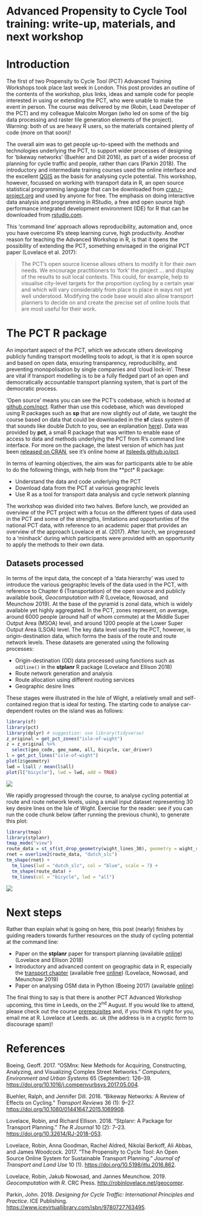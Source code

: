 Advanced Propensity to Cycle Tool training: write-up, materials, and
next workshop
================

# Introduction

The first of two Propensity to Cycle Tool (PCT) Advanced Training
Workshops took place last week in London. This post provides an outline
of the contents of the workshop, plus links, ideas and sample code for
people interested in using or extending the PCT, who were unable to make
the event in person. The course was delivered by me (Robin, Lead
Developer of the PCT) and my colleague Malcolm Morgan (who led on some
of the big data processing and raster tile generation elements of the
project). Warning: both of us are heavy R users, so the materials
contained plenty of code (more on that soon)\!

The overall aim was to get people up-to-speed with the methods and
technologies underlying the PCT, to support wider processes of designing
for ‘bikeway networks’ (Buehler and Dill 2016), as part of a wider
process of planning for cycle traffic and people, rather than cars
(Parkin 2018). The introductory and intermediate training courses used
the online interface and the excellent
[QGIS](https://itsleeds.github.io/QGIS-intro/) as the basis for
analysing cycle potential. This workshop, however, focussed on working
with transport data in R, an open source statistical programming
language that can be downloaded from
[cran.r-project.org](https://cran.r-project.org/) and used by anyone for
free. The emphasis on doing interactive data analysis and programming in
RStudio, a free and open source high performance integrated development
environment (IDE) for R that can be downloaded from
[rstudio.com](https://www.rstudio.com/products/rstudio/download/).

This ‘command line’ approach allows reproducibility, automation and,
once you have overcome R’s steep learning curve, high productivity.
Another reason for teaching the Advanced Workshop in R, is that it opens
the possibility of extending the PCT, something envisaged in the
original PCT paper (Lovelace et al. 2017):

> The PCT’s open source license allows others to modify it for their own
> needs. We encourage practitioners to ‘fork’ the project … and display
> of the results to suit local contexts. This could, for example, help
> to visualise city-level targets for the proportion cycling by a
> certain year and which will vary considerably from place to place in
> ways not yet well understood. Modifying the code base would also allow
> transport planners to decide on and create the precise set of online
> tools that are most useful for their work.

# The PCT R package

An important aspect of the PCT, which we advocate others developing
publicly funding transport modelling tools to adopt, is that it is open
source and based on open data, ensuring transparency, reproducibility,
and preventing monopolisation by single companies and ‘cloud lock-in’.
These are vital if transport modelling is to be a fully fledged part of
an open and democratically accountable transport planning system, that
is part of the democratic process.

‘Open source’ means you can see the PCT’s codebase, which is hosted at
[github.com/npct](https://github.com/npct/). Rather than use this
codebase, which was developed using R packages such as **sp** that are
now slightly out of date, we taught the course based on data that could
be downloaded in the **sf** class system (if that sounds like double
Dutch to you, see an explanation
[here](https://geocompr.robinlovelace.net/spatial-class.html#intro-sf)).
Data was provided by **pct**, a small R package that was written to
enable ease of access to data and methods underlying the PCT from R’s
command line interface. For more on the package, the latest version of
which has just been [released on
CRAN](https://cran.r-project.org/package=pct), see it’s online home at
[itsleeds.github.io/pct](https://itsleeds.github.io/pct/).

In terms of learning objectives, the aim was for participants able to be
able to do the following things, with help from the \*\*pct\* R package:

  - Understand the data and code underlying the PCT
  - Download data from the PCT at various geographic levels
  - Use R as a tool for transport data analysis and cycle network
    planning

The workshop was divided into two halves. Before lunch, we provided an
overview of the PCT project with a focus on the different types of data
used in the PCT and some of the strengths, limitations and opportunities
of the national PCT data, with reference to an academic paper that
provides an overview of the approach Lovelace et al. (2017). After
lunch, we progressed to a ‘minihack’ during which participants were
provided with an opportunity to apply the methods to their own data.

## Datasets processed

In terms of the input data, the concept of a ‘data hierarchy’ was used
to introduce the various geographic levels of the data used in the PCT,
with reference to Chapter 6 (Transportation) of the open source and
publicly available book, *Geocomputation with R* (Lovelace, Nowosad, and
Meunchow 2019). At the base of the pyramid is zonal data, which is
widely available yet highly aggregated. In the PCT, zones represent, on
average, around 6000 people (around half of whom commute) at the Middle
Super Output Area (MSOA) level, and around 1200 people at the Lower
Super Output Area (LSOA) level. The key data level used by the PCT,
however, is origin-destination data, which forms the basis of the route
and route network levels. These datasets are generated using the
following processes:

  - Origin-destination (OD) data processed using functions such as
    `od2line()` in the **stplanr** R package (Lovelace and Ellison 2018)
  - Route network generation and analysis
  - Route allocation using different routing services
  - Geographic desire lines

These stages were illustrated in the Isle of Wight, a relatively small
and self-contained region that is ideal for testing. The starting code
to analyse car-dependent routes on the island was as follows:

``` r
library(sf)
library(pct)
library(dplyr) # suggestion: use library(tidyverse)
z_original = get_pct_zones("isle-of-wight")
z = z_original %>% 
  select(geo_code, geo_name, all, bicycle, car_driver)
l = get_pct_lines("isle-of-wight")
plot(z$geometry)
lwd = l$all / mean(l$all)
plot(l["bicycle"], lwd = lwd, add = TRUE)
```

![](advanced-training_files/figure-gfm/unnamed-chunk-4-1.png)<!-- -->

We rapidly progressed through the course, to analyse cycling potential
at route and route network levels, using a small input dataset
representing 30 key desire lines on the Isle of Wight. Exercise for the
reader: see if you can run the code chunk below (after running the
previous chunk), to generate this plot:

``` r
library(tmap)
library(stplanr)
tmap_mode("view")
route_data = st_sf(st_drop_geometry(wight_lines_30), geometry = wight_routes_30$geometry)
rnet = overline2(route_data, "dutch_slc")
tm_shape(rnet) +
  tm_lines(lwd = "dutch_slc", col = "blue", scale = 7) +
  tm_shape(route_data) +
  tm_lines(col = "bicycle", lwd = "all")
```

![](advanced-training_files/figure-gfm/unnamed-chunk-5-1.png)<!-- -->

# Next steps

Rather than explain what is going on here, this post (nearly) finishes
by guiding readers towards further resources on the study of cycling
potential at the command line:

  - Paper on the **stplanr** paper for transport planning (available
    [online](https://cran.r-project.org/web/packages/stplanr/vignettes/stplanr-paper.html))
    (Lovelace and Ellison 2018)
  - Introductory and advanced content on geographic data in R,
    especially the [transport
    chapter](http://geocompr.robinlovelace.net/transport.html)
    (available free [online](http://geocompr.robinlovelace.net/))
    (Lovelace, Nowosad, and Meunchow 2019)
  - Paper on analysing OSM data in Python (Boeing 2017) (available
    [online](https://arxiv.org/pdf/1611.01890))

The final thing to say is that there is another PCT Advanced Workshop
upcoming, this time in Leeds, on the 2<sup>nd</sup> August. If you would
like to attend, please check out the course
[prerequisites](https://itsleeds.github.io/pct/articles/pct_training.html#prerequisites)
and, if you think it’s right for you, email me at R. Lovelace at Leeds.
ac. uk (the address is in a cryptic form to discourage spam)\!

# References

<div id="refs" class="references">

<div id="ref-boeing_osmnx:_2017">

Boeing, Geoff. 2017. “OSMnx: New Methods for Acquiring, Constructing,
Analyzing, and Visualizing Complex Street Networks.” *Computers,
Environment and Urban Systems* 65 (September): 126–39.
<https://doi.org/10.1016/j.compenvurbsys.2017.05.004>.

</div>

<div id="ref-buehler_bikeway_2016">

Buehler, Ralph, and Jennifer Dill. 2016. “Bikeway Networks: A Review of
Effects on Cycling.” *Transport Reviews* 36 (1): 9–27.
<https://doi.org/10.1080/01441647.2015.1069908>.

</div>

<div id="ref-lovelace_stplanr:_2018">

Lovelace, Robin, and Richard Ellison. 2018. “Stplanr: A Package for
Transport Planning.” *The R Journal* 10 (2): 7–23.
<https://doi.org/10.32614/RJ-2018-053>.

</div>

<div id="ref-lovelace_propensity_2017">

Lovelace, Robin, Anna Goodman, Rachel Aldred, Nikolai Berkoff, Ali
Abbas, and James Woodcock. 2017. “The Propensity to Cycle Tool: An Open
Source Online System for Sustainable Transport Planning.” *Journal of
Transport and Land Use* 10 (1). <https://doi.org/10.5198/jtlu.2016.862>.

</div>

<div id="ref-lovelace_geocomputation_2019">

Lovelace, Robin, Jakub Nowosad, and Jannes Meunchow. 2019.
*Geocomputation with R*. CRC Press. <http://robinlovelace.net/geocompr>.

</div>

<div id="ref-parkin_designing_2018">

Parkin, John. 2018. *Designing for Cycle Traffic: International
Principles and Practice*. ICE Publishing.
<https://www.icevirtuallibrary.com/isbn/9780727763495>.

</div>

</div>
